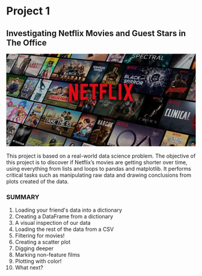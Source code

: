 # Project 1
## Investigating Netflix Movies and Guest Stars in The Office

<img src="https://github.com/raquelcolares/data-science-with-python_Datacamp/blob/main/Project_1%20%20Investigating%20Netflix%20Movies%20and%20Guest%20Stars%20in%20The%20Office/netflix%20image.jpg">


This project is based on a real-world data science problem. 
The objective of this project is to discover if Netflix’s movies are getting shorter over time, using everything from lists and loops to pandas and matplotlib.
It performs critical tasks such as manipulating raw data and drawing conclusions from plots created of the data. 

### SUMMARY

1. Loading your friend's data into a dictionary
2. Creating a DataFrame from a dictionary
3. A visual inspection of our data
4. Loading the rest of the data from a CSV
5. Filtering for movies!
6. Creating a scatter plot
7. Digging deeper
8. Marking non-feature films
9. Plotting with color!
10. What next?
